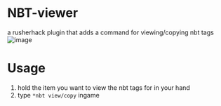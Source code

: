 # NBT-viewer
a rusherhack plugin that adds a command for viewing/copying nbt tags
![image](https://github.com/GentlemanMC/NBT-viewer/assets/76640636/de2af568-b6a0-4e54-a971-cb14b4984f53)


# Usage
1. hold the item you want to view the nbt tags for in your hand
2. type `*nbt view/copy` ingame
